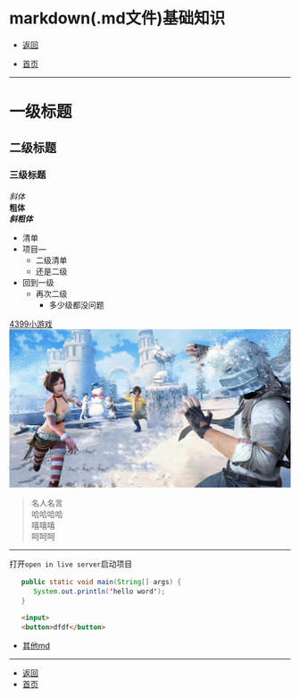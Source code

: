 # markdown(.md文件)基础知识

- [返回](https://code.aliyun.com/kangxianghui/studywrod/tree/master/%E5%A4%A7%E4%BA%8C%E5%AD%A6%E4%B9%A0%E7%9F%A5%E8%AF%86%E7%82%B9/web)

- [首页](https://code.aliyun.com/kangxianghui/studywrod/tree/master)

---

# 一级标题

## 二级标题

### 三级标题

*斜体*  
**粗体**  
***斜粗体***  

- 清单
- 项目—
  - 二级清单
  - 还是二级
- 回到一级
  - 再次二级
    - 多少级都没问题

[4399小游戏](https://www.4399.com)
![图片](/大二学习知识点/web/image/205856-1581166736a416.jpg)

> 名人名言  
> 哈哈哈哈  
嘻嘻嘻  
呵呵呵  

---

打开`open in live server`启动项目

```java
   public static void main(String[] args) {
      System.out.println('hello word');
   }
```

```html
   <input>
   <button>dfdf</button>
```

- [其他md](other.md)

---

- [返回](https://code.aliyun.com/kangxianghui/studywrod/tree/master/%E5%A4%A7%E4%BA%8C%E5%AD%A6%E4%B9%A0%E7%9F%A5%E8%AF%86%E7%82%B9/web)
- [首页](https://code.aliyun.com/kangxianghui/studywrod/tree/master)